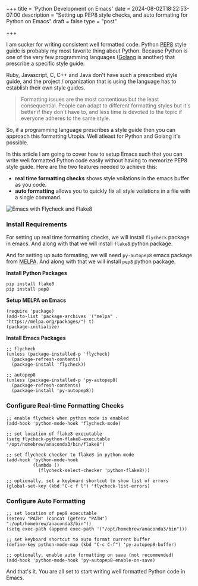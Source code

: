 +++
title = 'Python Development on Emacs'
date = 2024-08-02T18:22:53-07:00
description = "Setting up PEP8 style checks, and auto formating for Python on Emacs"
draft = false
type = "post"


+++

I am sucker for writing consistent well formatted code. Python [PEP8](https://peps.python.org/pep-0008/) style guide is probably my most favorite thing about Python. Because Python is one of the very few programming languages ([Golang](https://go.dev/doc/effective_go#formatting) is another) that prescribe a specific style guide.

Ruby, Javascript, C, C++ and Java don't have such a prescribed style guide, and the project / organization that is using the language has to establish their own style guides.

> Formatting issues are the most contentious but the least consequential. People can adapt to different formatting styles but it's better if they don't have to, and less time is devoted to the topic if everyone adheres to the same style.

So, if a programming language prescribes a style guide then you can approach this formatting Utopia. Well atleast for Python and Golang it's possible.

In this article I am going to cover how to setup Emacs such that you can write well formatted Python code easily without having to memorize PEP8 style guide. Here are the two features needed to achieve this:

- **real time formatting checks** shows style voilations in the emacs buffer as you code.
- **auto formatting** allows you to quickly fix all style voilations in a file with a single command.

![Emacs with Flycheck and Flake8](/posts/images/linting-in-python/emacs-flycheck-flake8.png)

### Install Requirements

For setting up real time formatting checks, we will install `flycheck` package in emacs. And along with that we will install `flake8` python package.

And for setting up auto formating, we will need `py-autopep8` emacs package from [MELPA](https://melpa.org/#/py-autopep8). And along with that we will install `pep8` python package.


**Install Python Packages**

```shell
pip install flake8
pip install pep8
```

**Setup MELPA on Emacs**

```elisp
(require 'package)
(add-to-list 'package-archives '("melpa" . "https://melpa.org/packages/") t)
(package-initialize)
```

**Install Emacs Packages**

```elisp
;; flycheck
(unless (package-installed-p 'flycheck)
  (package-refresh-contents)
  (package-install 'flycheck))

;; autopep8
(unless (package-installed-p 'py-autopep8)
  (package-refresh-contents)
  (package-install 'py-autopep8))
```

### Configure Real-time Formatting Checks

```elisp
;; enable flycheck when python mode is enabled
(add-hook 'python-mode-hook 'flycheck-mode)

;; set location of flake8 executable
(setq flycheck-python-flake8-executable "/opt/homebrew/anaconda3/bin/flake8")

;; set flycheck checker to flake8 in python-mode
(add-hook 'python-mode-hook
          (lambda ()
            (flycheck-select-checker 'python-flake8)))

;; optionally, set a keyboard shortcut to show list of errors
(global-set-key (kbd "C-c f l") 'flycheck-list-errors)
```

### Configure Auto Formatting

```elisp
;; set location of pep8 executable
(setenv "PATH" (concat (getenv "PATH") ":/opt/homebrew/anaconda3/bin"))
(setq exec-path (append exec-path '("/opt/homebrew/anaconda3/bin")))

;; set keyboard shortcut to auto format current buffer
(define-key python-mode-map (kbd "C-c C-f") 'py-autopep8-buffer)

;; optionally, enable auto formatting on save (not recommended)
(add-hook 'python-mode-hook 'py-autopep8-enable-on-save)
```

And that's it. You are all set to start writing well formatted Python code in Emacs.
